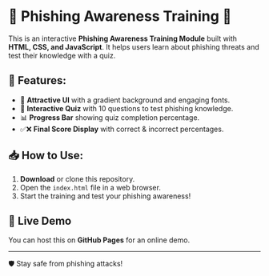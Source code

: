 # 🚨 Phishing Awareness Training 🚨  

This is an interactive **Phishing Awareness Training Module** built with **HTML, CSS, and JavaScript**. It helps users learn about phishing threats and test their knowledge with a quiz.  

## 📌 Features:
- 🎨 **Attractive UI** with a gradient background and engaging fonts.  
- 🧠 **Interactive Quiz** with 10 questions to test phishing knowledge.  
- 📊 **Progress Bar** showing quiz completion percentage.  
- ✅❌ **Final Score Display** with correct & incorrect percentages.  

## 📥 How to Use:
1. **Download** or clone this repository.  
2. Open the `index.html` file in a web browser.  
3. Start the training and test your phishing awareness!  

## 🚀 Live Demo
You can host this on **GitHub Pages** for an online demo.  

---

🛡 Stay safe from phishing attacks!

